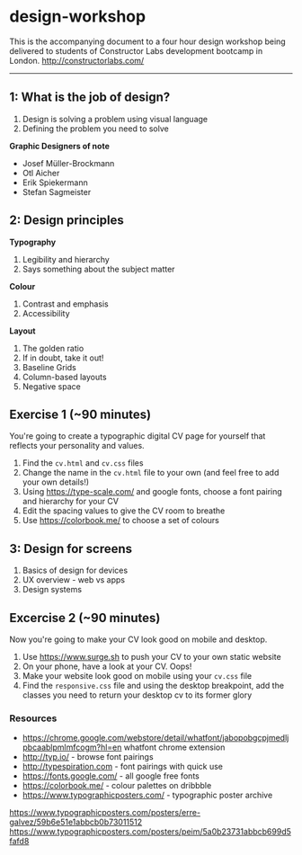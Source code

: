 # design-workshop

This is the accompanying document to a four hour design workshop being delivered to students of Constructor Labs development bootcamp in London. http://constructorlabs.com/

---

## 1: What is the job of design?

1. Design is solving a problem using visual language
2. Defining the problem you need to solve

**Graphic Designers of note**
- Josef Müller-Brockmann
- Otl Aicher
- Erik Spiekermann
- Stefan Sagmeister

## 2: Design principles

**Typography**
1. Legibility and hierarchy
2. Says something about the subject matter

**Colour**
1. Contrast and emphasis
2. Accessibility

**Layout**
1. The golden ratio
2. If in doubt, take it out!
3. Baseline Grids
4. Column-based layouts
5. Negative space

## Exercise 1 (~90 minutes)

You're going to create a typographic digital CV page for yourself that reflects your personality and values.

1. Find the `cv.html` and `cv.css` files
2. Change the name in the `cv.html` file to your own (and feel free to add your own details!)
3. Using https://type-scale.com/ and google fonts, choose a font pairing and hierarchy for your CV
4. Edit the spacing values to give the CV room to breathe
5. Use https://colorbook.me/ to choose a set of colours

## 3: Design for screens

1. Basics of design for devices
2. UX overview - web vs apps
3. Design systems

## Excercise 2 (~90 minutes)

Now you're going to make your CV look good on mobile and desktop.

1. Use https://www.surge.sh to push your CV to your own static website
2. On your phone, have a look at your CV. Oops!
3. Make your website look good on mobile using your `cv.css` file
3. Find the `responsive.css` file and using the desktop breakpoint, add the classes you need to return your desktop cv to its former glory


### Resources

- https://chrome.google.com/webstore/detail/whatfont/jabopobgcpjmedljpbcaablpmlmfcogm?hl=en whatfont chrome extension
- http://typ.io/ - browse font pairings
- http://typespiration.com - font pairings with quick use
- https://fonts.google.com/ - all google free fonts
- https://colorbook.me/ - colour palettes on dribbble
- https://www.typographicposters.com/ - typographic poster archive


https://www.typographicposters.com/posters/erre-galvez/59b6e51e1abbcb0b73011512
https://www.typographicposters.com/posters/peim/5a0b23731abbcb699d5fafd8
